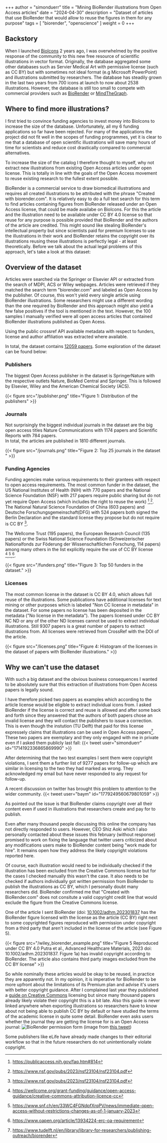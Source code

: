 +++
author = "simonduerr"
title = "Mining BioRender illustrations from Open Access articles"
date = "2024-04-30"
description = "Dataset of articles that use BioRender that would allow to reuse the figures in them for any purpose"
tags = [
    "biorender",
    "openscience"
]
weight = 0
+++

## Backstory

When I launched [BioIcons](https://bioicons.com) 2 years ago, I was overwhelmed by the positive response of the community to this new free resource of scientific illustrations in vector format. Originally, the database aggregated some other databases such as Servier Medical Art with permissive license (such as CC BY) but with sometimes not ideal format (e.g Microsoft PowerPoint) and illustrations submitted by researchers. The database has steadily grown in the last two years from 700 icons at launch to now about 2538 illustrations. However, the database is still too small to compete with commercial providers such as [BioRender](https://biorender.com) or [MindTheGraph](https://mindthegraph.com). 

## Where to find more illustrations?

I first tried to convince funding agencies to invest money into BioIcons to increase the size of the database. Unfortunately, all my 6 funding applications so far have been rejected. For many of the applications the project did not fit well in the scopes of funding programmes, yet it is clear to me that a database of open scientific illustrations will save many hours of time for scientists and reduce cost drastically compared to commercial alternatives. 

To increase the size of the catalog I therefore thought to myself, why not extract new illustrations from existing Open Access articles under open license. This is totally in line with the goals of the Open Access movement to reuse existing research to the fullest extent possible. 

BioRender is a commercial service to draw biomedical illustrations and requires all created illustrations to be attributed with the phrase "Created with biorender.com". It is relatively easy to do a full text search for this term to find articles containing figures from BioRender released under an Open Access license, that could be made availabe on BioIcons. For this the article and the illustration need to be available under CC BY 4.0 license so that reuse for any purpose is possible provided that BioRender and the authors of the article are credited. This might sound like stealing BioRender's intellectual property but since scientists paid for premium licenses to use the illustrations in their work and BioRender retains the copyright over its illustrations reusing these illustrations is perfectly legal - at least theoretically. Before we talk about the actual legal problems of this approach, let's take a look at this dataset:

## Overview of the dataset

Articles were searched via the Springer or Elsevier API or extracted from the search of MDPI, ACS or Wiley webpages. Articles were retrieved if they matched the search term "biorender.com" and labeled as Open Access by the publisher. Of course, this won't yield every single article using BioRender illustrations. Some researchers might use a different wording than the one required by BioRender and this approach might also yield a few false positives if the tool is mentioned in the text.  However, the 100 samples I manually verified were all open access articles that contained BioRender illustrations published as Open Acess. 

Using the public crossref API available metadata with respect to funders, license and author affiliation was extracted where available. 

In total, the dataset contains [12059 papers](https://docs.google.com/spreadsheets/d/1cpDMmKBlNy3ZvkJlIRMIJNaEvlAJ6nf3Q0fAaoj00P8/edit?usp=sharing). Some exploration of the dataset can be found below:


### Publishers

The biggest Open Access publisher in the dataset is SpringerNature with the respective outlets Nature, BioMed Central and Springer. This is followed by Elsevier, Wiley and the American Chemical Society (ACS). 

{{< figure src="/publisher.png" title="Figure 1: Distribution of the publishers" >}}

### Journals

Not surprisingly the biggest individual journals in the dataset are the big open access titles Nature Communications with 1174 papers and Scientific Reports with 784 papers.  
In total, the articles are published in 1810 different journals.

{{< figure src="/journals.png" title="Figure 2: Top 25 journals in the dataset  " >}}


### Funding Agencies

Funding agencies make various requirements to their grantees with respect to open access requirements. The most common funder in the dataset, the US National Institutes of Health (NIH) with 770 papers and the National Science Foundation (NSF) with 217 papers require public sharing but do not yet require Open Access (which includes the right to reuse the work) [^1],[^2]. The National Natural Science Foundation of China (603 papers) and Deutsche Forschungsgemeinschaft(DFG) with 524 papers both signed the Berlin Declaration and the standard license they propose but do not require is CC BY [^2].

The Wellcome Trust (195 papers), the European Research Council (135 papers) or the Swiss National Science Foundation (Schweizerischer Nationalfonds zur Föderung der Wissenschaftlichen Forschung, 114 papers) among many others in the list explicitly require the use of CC BY license [^4],[^5],[^6].

{{< figure src="/funders.png" title="Figure 3: Top 50 funders in the dataset." >}}

### Licenses

The most common license in the dataset is CC BY 4.0, which allows full reuse of the illustrations. Some publications have additional licenses for text mining or other purposes which is labeled "Non CC license in metadata" in the dataset. For some papers no license has been deposited in the metadata ("No license in the metadata"). The papers licensed under CC BY NC ND or any of the other ND licenses cannot be used to extract individual illustrations. Still 9307 papers is a great number of papers to extract illustrations from. All licenses were retrieved from CrossRef with the DOI of the article.

{{< figure src="/licenses.png" title="Figure 4: Histogram of the licenses in the dataset of papers with BioRender illustrations." >}}



## Why we can't use the dataset

With such a big dataset and the obvious business consequences I wanted to be absolutely sure that this extraction of illustrations from Open Access papers is legally sound. 

I have therefore picked two papers as examples which according to the article license would be eligible to extract individual icons from. I asked BioRender if the license is correct and reuse is allowed and after some back and forth since they answered that the authors of both papers chose an invalid license and they will contact the publishers to issue a correction. This is even though the instution (TU Delft) that paid for this license expressely claims that illustrations can be used in Open Access papers[^7].  These two papers are exemplary and they only engaged with me in private even if I asked them publicly last fall: {{< tweet user="simonduerr" id="1714192336865869990" >}}

After determining that the two test examples I sent them were copyright violations, I sent them a further list of 9277 papers for follow-up which are similar in licensing to the two they had marked as wrong. They acknowledged my email but have never responded to any request for follow-up. 

A recent discussion on twitter has brought this problem to attention to the wider community.
{{< tweet user="baym" id="1779249560679801059" >}}

As pointed out the issue is that BioRender claims copyright over all their content even if used in illustrations that researchers create and pay for to publish.  

Even after many thousand people discussing this online the company has not directly responded to users. However, CEO Shiz Aoki which I also personally contacted about these issues this february (without response) promised to work on fixing the language that twitter users criticized about any modifications users make to BioRender content being "work made for hire". It remains open how they address the likely copyright violations reported here. 

Of course, each illustration would need to be individually checked if the illustration has been excluded from the Creative Commons license but for the cases I checked manually this wasn't the case. It also needs to be checked if authors individually got written permission from BioRender to publish the illustrations as CC BY, which I personally doubt many researchers did. BioRender confirmed me that "Created with BioRender.com" does not consitute a valid copyright credit line that would exclude the figure from the Creative Commons license. 

One of the article I sent BioRender (doi: [10.1002/adhm.202301837](https://doi.org/10.1002/adhm.202301837) has the BioRender figure licensed with the license as the article (CC BY) right next to some copyrighted figures reproduced with permission under copyright from a third party that aren't included in the license of the article (see Figure 5).

{{< figure src="/wiley_biorender_example.png" title="Figure 5 Reproduced under CC BY 4.0 Putra et al., Advanced Healthcare Materials, 2023 doi: 10.1002/adhm.202301837. Figure 1a) has invalid copyright according to BioRender. The article also contains third party images excluded from the CC BY license" >}}

So while nominally these articles would be okay to be reused, in practice they are apparently not. In my opinion, it is imperative for BioRender to be more upfront about the limitations of its Premium plan and advise it's users with better copyright guidance. After I complained last year they published a [guide on Creative Commons](https://help.biorender.com/en/articles/8601313-creative-commons-licensing-for-biorender-figures-premium-only) licensing but since many thousand papers already likely violate their copyright this is a bit late. Also this guide is never linked anywhere when exporting illustrations so researchers have to know about not being able to publish CC BY by default or have studied the terms of the academic license in quite some detail. BioRender even asks users whether the journal they are getting the license for is an Open Access journal: ![BioRender permission form](https://pbs.twimg.com/media/GLOtkjBXgAEfH8g?format=jpg&name=large) (image from [this tweet](https://twitter.com/EvolvedBiofilm/status/1779957127760490547/photo/1))

Some publishers like eLife have already made changes to their editorial workflow so that in the future researchers do not unintentionally violate copyright.



[^1]:
    https://publicaccess.nih.gov/faq.htm#814
[^2]:
    https://www.nsf.gov/pubs/2023/nsf23104/nsf23104.pdf
[^3]:
    https://www.dfg.de/formulare/12_21/12_21_de.pdf
[^4]:
    https://wellcome.org/grant-funding/guidance/open-access-guidance/creative-commons-attribution-licence-cc
[^5]:
    https://www.snf.ch/en/33WC4FGNdpfXrqPV/news/immediate-open-access-without-restrictions-changes-as-of-1-january-2023
[^6]:
    https://www.oapen.org/article/13934224-erc-oa-requirement
[^7]:
    https://www.tudelft.nl/en/library/library-for-researchers/publishing-outreach/biorender
